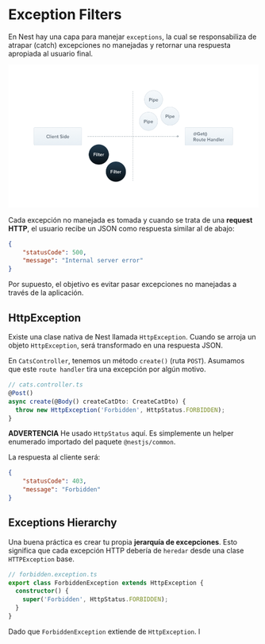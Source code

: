 # Exception Filters

En Nest hay una capa para manejar `exceptions`, la cual se responsabiliza de atrapar (catch) excepciones no manejadas y retornar una respuesta apropiada al usuario final.

![middlewares](imgs/Filter_1.png)

Cada excepción no manejada es tomada y cuando se trata de una **request HTTP**, el usuario recibe un JSON como respuesta similar al de abajo:

```json
{
    "statusCode": 500,
    "message": "Internal server error"
}
```
Por supuesto, el objetivo es evitar pasar excepciones no manejadas a través de la aplicación.

## HttpException

Existe una clase nativa de Nest llamada `HttpException`.
Cuando se arroja un objeto `HttpException`, será transformado en una respuesta JSON.

En `CatsController`, tenemos un método `create()` (ruta `POST`). Asumamos que este `route handler` tira una excepción por algún motivo. 

```ts
// cats.controller.ts
@Post()
async create(@Body() createCatDto: CreateCatDto) {
  throw new HttpException('Forbidden', HttpStatus.FORBIDDEN);
}
```

**ADVERTENCIA** He usado `HttpStatus` aquí. Es simplemente un helper enumerado importado del paquete `@nestjs/common`.

La respuesta al cliente será:

```json
{
    "statusCode": 403,
    "message": "Forbidden"
}
```

## Exceptions Hierarchy

Una buena práctica es crear tu propia **jerarquía de excepciones**. Esto significa que cada excepción HTTP debería de `heredar` desde una clase `HTTPException` base.

```ts
// forbidden.exception.ts
export class ForbiddenException extends HttpException {
  constructor() {
    super('Forbidden', HttpStatus.FORBIDDEN);
  }
}
```

Dado que `ForbiddenException` extiende de `HttpException`. l

